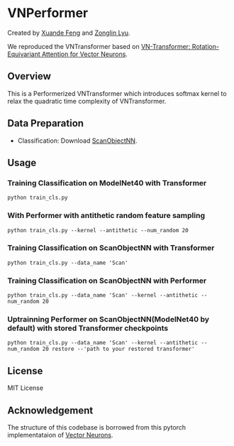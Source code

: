 # VNPerformer

Created by <a href="xf2219@columbia.edu" target="_blank">Xuande Feng</a> and <a href="zl3101@columbia.edu" target="_blank">Zonglin Lyu</a>.

We reproduced the VNTransformer based on <a href="https://arxiv.org/pdf/2206.04176.pdf" target="_blank">VN-Transformer: Rotation-Equivariant Attention for Vector Neurons</a>.

## Overview
This is a Performerized VNTransformer which introduces softmax kernel to relax the quadratic time complexity of VNTransformer.
## Data Preparation

+ Classification: Download [ScanObjectNN](https://hkust-vgd.github.io/scanobjectnn/).

## Usage

### Training Classification on ModelNet40 with Transformer
```
python train_cls.py
```
### With Performer with antithetic random feature sampling
```
python train_cls.py --kernel --antithetic --num_random 20
```
### Training Classification on ScanObjectNN with Transformer
```
python train_cls.py --data_name 'Scan'
```
### Training Classification on ScanObjectNN with Performer
```
python train_cls.py --data_name 'Scan' --kernel --antithetic --num_random 20
```

### Uptrainning Performer on ScanObjectNN(ModelNet40 by default) with stored Transformer checkpoints
```
python train_cls.py --data_name 'Scan' --kernel --antithetic --num_random 20 restore --'path to your restored transformer'
```



## License
MIT License

## Acknowledgement
The structure of this codebase is borrowed from this pytorch implementataion of [Vector Neurons](https://github.com/FlyingGiraffe/vnn).
